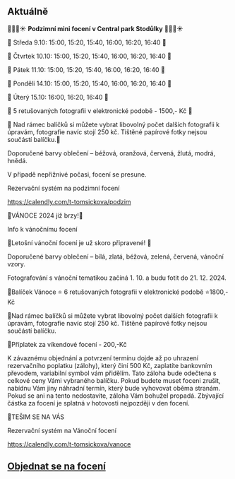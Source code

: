 Aktuálně
---

🍁🍂🍄☀️ **Podzimní mini focení v Central park Stodůlky** 🍁🍂🍄☀️

🍁 Středa 9.10: 15:00, 15:20, 15:40, 16:00, 16:20, 16:40 🍁

🍁 Čtvrtek 10.10: 15:00, 15:20, 15:40, 16:00, 16:20, 16:40 🍁

🍁 Pátek 11.10: 15:00, 15:20, 15:40, 16:00, 16:20, 16:40 🍁

🍁 Ponděli 14.10: 15:00, 15:20, 15:40, 16:00, 16:20, 16:40 🍁

🍁 Úterý 15.10: 16:00, 16:20, 16:40 🍁

🍁 5 retušovaných fotografii v elektronické podobě - 1500,- Kč 🍁

🍁 Nad rámec balíčků si můžete vybrat libovolný počet dalších fotografii k úpravám, fotografie navíc stojí 250 kč. Tištěné papírové fotky nejsou součástí balíčku.🍁

Doporučené barvy oblečení – béžová, oranžová, červená, žlutá, modrá, hnědá.

V připadě nepřižnivé počasi, focení se presune.

Rezervační systém na podzimní focení

https://calendly.com/t-tomsickova/podzim

🎄VÁNOCE 2024 již brzy!🎄

 Info k vánočnímu focení
 
🎄Letošní vánoční focení je už skoro připravené! 🎄

Doporučené barvy oblečení – bílá, zlatá, béžová, zelená, červená, vánoční vzory.

Fotografování s vánoční tematikou začíná 1. 10. a budu fotit do 21. 12. 2024.

  🎄Balíček Vánoce ⭐️ 6 retušovaných fotografii v elektronické podobě ⭐️1800,- Kč
  
  🎄Nad rámec balíčků si můžete vybrat libovolný počet dalších fotografii k úpravám, fotografie navíc stojí 250 kč. Tištěné papírové fotky nejsou součástí balíčku.
  
🌲Příplatek za víkendové focení - 200,-Kč

K závaznému objednání a potvrzení termínu dojde až po uhrazení rezervačního poplatku (zálohy), který činí 500 Kč, zaplatíte bankovním převodem, variabilní symbol vám přidělím. Tato záloha bude odečtena s celkové ceny Vámi vybraného balíčku. Pokud budete muset foceni zrušit, nabídnu Vám jiny náhradní termín, který bude vyhovovat oběma stranám. Pokud se ani na tento nedostavíte, záloha Vám bohužel propadá. Zbývající částka za focení je splatná v hotovosti nejpozději v den focení.

🎄TEŠIM SE NA VÁS

Rezervační systém na Vánoční focení

https://calendly.com/t-tomsickova/vanoce

 
## [**Objednat se na focení**](/contact) 
